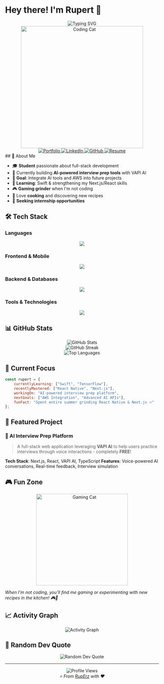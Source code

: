 # Hey there! I'm Rupert 👋

<div align="center">
  <img src="https://readme-typing-svg.herokuapp.com?font=Fira+Code&weight=500&size=28&pause=1000&color=58A6FF&center=true&vCenter=true&random=false&width=600&lines=Student+%7C+Full+Stack+Developer;Building+AI-Powered+Applications;Always+Learning+Something+New!" alt="Typing SVG" />
</div>

<div align="center">
  <img src="https://media.giphy.com/media/v1.Y2lkPTc5MGI3NjExOG5lZjhyejNibmIwM2N5OTQ4eXF3MTRicnpra2Fub2JxdWJpYzJ3aSZlcD12MV9naWZzX3NlYXJjaCZjdD1n/o0vwzuFwCGAFO/giphy.gif" width="400" alt="Coding Cat"/>
</div>

<div align="center">
  <a href="https://personal-portfolio-kappa-swart-94.vercel.app/" target="_blank">
    <img src="https://img.shields.io/badge/Portfolio-000000?style=for-the-badge&logo=About.me&logoColor=white" alt="Portfolio" />
  </a>
  <a href="https://www.linkedin.com/in/minhnghia-vu-784678242/" target="_blank">
    <img src="https://img.shields.io/badge/LinkedIn-0077B5?style=for-the-badge&logo=linkedin&logoColor=white" alt="LinkedIn" />
  </a>
  <a href="https://github.com/RupErz" target="_blank">
    <img src="https://img.shields.io/badge/GitHub-100000?style=for-the-badge&logo=github&logoColor=white" alt="GitHub" />
  </a>
  <a href="https://github.com/RupErz/RupErz/raw/main/Resume.pdf" download target="_blank">
    <img src="https://github.com/RupErz/RupErz/blob/main/README.md" alt="Resume" />
  </a>
</div>
## 🚀 About Me

- 🎓 **Student** passionate about full-stack development
- 🤖 Currently building **AI-powered interview prep tools** with VAPI AI
- 🎯 **Goal**: Integrate AI tools and AWS into future projects
- 🌱 **Learning**: Swift & strengthening my Next.js/React skills
- 🎮 **Gaming grinder** when I'm not coding
- 🍳 Love **cooking** and discovering new recipes
- 💼 **Seeking internship opportunities**

## 🛠️ Tech Stack

### Languages
<div align="center">
  <img src="https://skillicons.dev/icons?i=js,ts,python,cpp,cs" />
</div>

### Frontend & Mobile
<div align="center">
  <img src="https://skillicons.dev/icons?i=react,nextjs,html,css,tailwind" />
</div>

### Backend & Databases
<div align="center">
  <img src="https://skillicons.dev/icons?i=nodejs,firebase,postgresql" />
</div>

### Tools & Technologies
<div align="center">
  <img src="https://skillicons.dev/icons?i=figma,azure,git,github,vscode" />
</div>

## 📊 GitHub Stats

<div align="center">
  <img src="https://github-readme-stats.vercel.app/api?username=RupErz&show_icons=true&theme=tokyonight&hide_border=true&count_private=true" alt="GitHub Stats" />
</div>

<div align="center">
  <img src="https://github-readme-streak-stats.herokuapp.com/?user=RupErz&theme=tokyonight&hide_border=true" alt="GitHub Streak" />
</div>

<div align="center">
  <img src="https://github-readme-stats.vercel.app/api/top-langs/?username=RupErz&layout=compact&theme=tokyonight&hide_border=true" alt="Top Languages" />
</div>

## 🎯 Current Focus

```javascript
const rupert = {
    currentlyLearning: ["Swift", "TensorFlow"],
    recentlyMastered: ["React Native", "Next.js"],
    workingOn: "AI-powered interview prep platform",
    nextGoals: ["AWS Integration", "Advanced AI APIs"],
    funFact: "Spent entire summer grinding React Native & Next.js 🔥"
};
```

## 🤖 Featured Project

### 🎤 AI Interview Prep Platform
> A full-stack web application leveraging **VAPI AI** to help users practice interviews through voice interactions - completely **FREE**!

**Tech Stack**: Next.js, React, VAPI AI, TypeScript
**Features**: Voice-powered AI conversations, Real-time feedback, Interview simulation

## 🎮 Fun Zone

<div align="center">
  <img src="https://media.giphy.com/media/v1.Y2lkPTc5MGI3NjExMW9tNzN5ejBpNjZzYXdibW1zYXNvdTEwcjR2ZW16bXl6d2J6dHM2MSZlcD12MV9naWZzX3NlYXJjaCZjdD1n/In0Lpu4FVivjISX9HT/giphy.gif" width="300" alt="Gaming Cat"/>
</div>

*When I'm not coding, you'll find me gaming or experimenting with new recipes in the kitchen! 🎮🍳*

## 📈 Activity Graph

<div align="center">
  <img src="https://github-readme-activity-graph.vercel.app/graph?username=RupErz&theme=tokyo-night&hide_border=true&area=true" alt="Activity Graph" />
</div>

## 💭 Random Dev Quote

<div align="center">
  <img src="https://quotes-github-readme.vercel.app/api?type=horizontal&theme=tokyonight" alt="Random Dev Quote"/>
</div>

---

<div align="center">
  <img src="https://komarev.com/ghpvc/?username=RupErz&color=58A6FF&style=for-the-badge&label=Profile+Views" alt="Profile Views" />
</div>

<div align="center">
  <i>⭐️ From <a href="https://github.com/RupErz">RupErz</a> with ❤️</i>

</div>